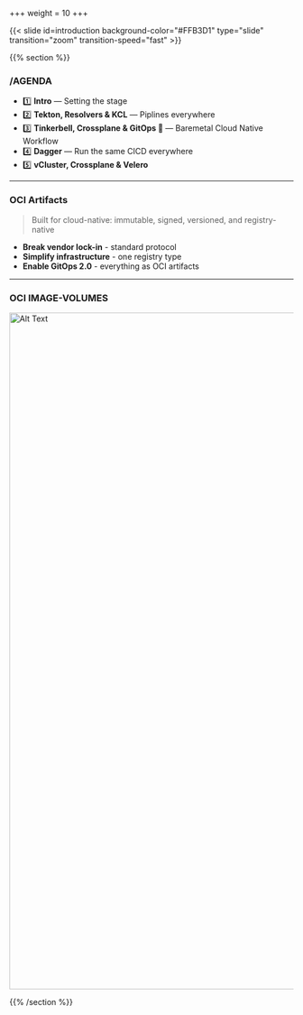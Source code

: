 +++
weight = 10
+++

{{< slide id=introduction background-color="#FFB3D1" type="slide" transition="zoom" transition-speed="fast" >}}

{{% section %}}

### /AGENDA

- 1️⃣ **Intro** — Setting the stage
- 2️⃣ **Tekton, Resolvers & KCL** — Piplines everywhere
- 3️⃣ **Tinkerbell, Crossplane & GitOps 🔁** — Baremetal Cloud Native Workflow
- 4️⃣ **Dagger** — Run the same CICD everywhere
- 5️⃣ **vCluster, Crossplane & Velero**

---

### **OCI Artifacts**
> Built for cloud-native: immutable, signed, versioned, and registry-native

- **Break vendor lock-in** - standard protocol
- **Simplify infrastructure** - one registry type
- **Enable GitOps 2.0** - everything as OCI artifacts

---

### OCI IMAGE-VOLUMES

<img src="https://artifacts.demo-infra.sthings-vsphere.labul.sva.de/images/slides.png" alt="Alt Text" width="1200" style="border: 1px; box-shadow: none;" />


{{% /section %}}
